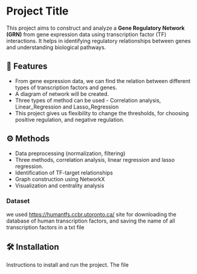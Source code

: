 # Project Title

This project aims to construct and analyze a **Gene Regulatory Network (GRN)** from gene expression data using transcription factor (TF) interactions. It helps in identifying regulatory relationships between genes and understanding biological pathways.
## 🚀 Features

- From gene expression data, we can find the relation between different types of transcription factors and genes.
- A diagram of network will be created.
- Three types of method can be used - Correlation analysis, Linear_Regression and Lasso_Regression
- This project gives us flexibility to change the thresholds, for choosing positive regulation, and negative regulation.
## ⚙️ Methods

- Data preprocessing (normalization, filtering)
- Three methods, correlation analysis, linear regression and lasso regression.
- Identification of TF-target relationships
- Graph construction using NetworkX
- Visualization and centrality analysis
### Dataset
  we used https://humantfs.ccbr.utoronto.ca/ site for downloading the database of human transcription factors, and saving the name of all transcription factors in a 
  txt file

## 🛠️ Installation

Instructions to install and run the project.
The file 
